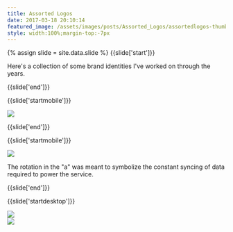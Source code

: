```yaml
---
title: Assorted Logos
date: 2017-03-18 20:10:14
featured_image: /assets/images/posts/Assorted_Logos/assortedlogos-thumb.jpg
style: width:100%;margin-top:-7px
---
```

{% assign slide = site.data.slide %}
{{slide['start']}}

Here's a collection of some brand identities I've worked on through the years.

{{slide['end']}}

{{slide['startmobile']}}

<div><img class='full-height' src='{{ site.url }}/assets/images/posts/Assorted_Logos/arin-1-mobile.png' srcset='{{ site.url }}/assets/images/posts/Assorted_Logos/arin-1-mobile.png 375w, {{ site.url }}/assets/images/posts/Assorted_Logos/arin-1-mobile@2x.png 750w, {{ site.url }}/assets/images/posts/Assorted_Logos/arin-1-mobile@3x.png 1125w'></div>

{{slide['end']}}

{{slide['startmobile']}}

<div><img class='full-height' src='{{ site.url }}/assets/images/posts/Assorted_Logos/arin-2-mobile.png' srcset='{{ site.url }}/assets/images/posts/Assorted_Logos/arin-2-mobile.png 375w, {{ site.url }}/assets/images/posts/Assorted_Logos/arin-2-mobile@2x.png 750w, {{ site.url }}/assets/images/posts/Assorted_Logos/arin-2-mobile@3x.png 1125w'></div>

<p class='bg'>The rotation in the "a" was meant to symbolize the constant syncing of data required to power the service.</p>

{{slide['end']}}

{{slide['startdesktop']}}

<div><img src='{{ site.url }}/assets/images/posts/Assorted_Logos/arin-1@2x.png' srcset='{{ site.url }}/assets/images/posts/Assorted_Logos/arin-1.png 634w, {{ site.url }}/assets/images/posts/Assorted_Logos/arin-1@2x.png 1268w, {{ site.url }}/assets/images/posts/Assorted_Logos/arin-1@3x.png 1902w'></div>

<div class='row'>

<div><img src='{{ site.url }}/assets/images/posts/Assorted_Logos/arin-2@2x.png' srcset='{{ site.url }}/assets/images/posts/Assorted_Logos/arin-2.png 314w, {{ site.url }}/assets/images/posts/Assorted_Logos/arin-2@2x.png 628w, {{ site.url }}/assets/images/posts/Assorted_Logos/arin-2@3x.png 942w'></div><!--

--><div><img src='{{ site.url }}/assets/images/posts/Assorted_Logos/arin-3@2x.png' srcset='{{ site.url }}/assets/images/posts/Assorted_Logos/arin-3.png 314w, {{ site.url }}/assets/images/posts/Assorted_Logos/arin-3@2x.png 628w, {{ site.url }}/assets/images/posts/Assorted_Logos/arin-3@3x.png 942w'></div>

</div>

The rotation in the "a" was meant to symbolize the constant syncing of data required to power the service.

{{slide['end']}}

{{slide['startmobile']}}

<div><img class='full-height' src='{{ site.url }}/assets/images/posts/Assorted_Logos/oncorps-1-mobile.png' srcset='{{ site.url }}/assets/images/posts/Assorted_Logos/oncorps-1-mobile.png 375w, {{ site.url }}/assets/images/posts/Assorted_Logos/oncorps-1-mobile@2x.png 750w, {{ site.url }}/assets/images/posts/Assorted_Logos/oncorps-1-mobile@3x.png 1125w'></div>

<p class='bg'>Sometimes the logo designs itself. The "O" and "C" in the name OnCorps are overlaid to symbolize a donut chart.</p>

{{slide['end']}}

{{slide['startmobile']}}

<div><img class='full-height' src='{{ site.url }}/assets/images/posts/Assorted_Logos/oncorps-2-mobile.png' srcset='{{ site.url }}/assets/images/posts/Assorted_Logos/oncorps-2-mobile.png 375w, {{ site.url }}/assets/images/posts/Assorted_Logos/oncorps-2-mobile@2x.png 750w, {{ site.url }}/assets/images/posts/Assorted_Logos/oncorps-2-mobile@3x.png 1125w'></div>

{{slide['end']}}

{{slide['startdesktop']}}

<div class='row'>

<div><img src='{{ site.url }}/assets/images/posts/Assorted_Logos/oncorps-1@3x.png' srcset='{{ site.url }}/assets/images/posts/Assorted_Logos/oncorps-1.png 314w, {{ site.url }}/assets/images/posts/Assorted_Logos/oncorps-1@2x.png 628w, {{ site.url }}/assets/images/posts/Assorted_Logos/oncorps-1@3x.png 942w'></div><!--

--><div><img src='{{ site.url }}/assets/images/posts/Assorted_Logos/oncorps-2@3x.png' srcset='{{ site.url }}/assets/images/posts/Assorted_Logos/oncorps-2.png 154w, {{ site.url }}/assets/images/posts/Assorted_Logos/oncorps-2@2x.png 308w, {{ site.url }}/assets/images/posts/Assorted_Logos/oncorps-2@3x.png 462w'></div>

</div>

Sometimes the logo designs itself. The "O" and "C" in the name OnCorps are overlaid to symbolize a donut chart.

{{slide['end']}}

{{slide['startmobile']}}

<div><img class='full-height' src='{{ site.url }}/assets/images/posts/Assorted_Logos/acre-1-mobile.png' srcset='{{ site.url }}/assets/images/posts/Assorted_Logos/acre-1-mobile.png 375w, {{ site.url }}/assets/images/posts/Assorted_Logos/acre-1-mobile@2x.png 750w, {{ site.url }}/assets/images/posts/Assorted_Logos/acre-1-mobile@3x.png 1125w'></div>

<p class='bg-dark'>We drew probably 1,000 trees before landing on this guy. Made for a real estate application to symbolize the network.</p>

{{slide['end']}}

{{slide['startdesktop']}}

<div><img src='{{ site.url }}/assets/images/posts/Assorted_Logos/acre-1@2x.png' srcset='{{ site.url }}/assets/images/posts/Assorted_Logos/acre-1.png 782w, {{ site.url }}/assets/images/posts/Assorted_Logos/acre-1@2x.png 1564w, {{ site.url }}/assets/images/posts/Assorted_Logos/acre-1@3x.png 2346w'></div>

We drew probably 1,000 trees before landing on this guy. Made for a real estate application to symbolize the network.

{{slide['end']}}

{{slide['startmobile']}}

<div><img class='full-height' src='{{ site.url }}/assets/images/posts/Assorted_Logos/fundwell-2-mobile.png' srcset='{{ site.url }}/assets/images/posts/Assorted_Logos/fundwell-2-mobile.png 375w, {{ site.url }}/assets/images/posts/Assorted_Logos/fundwell-2-mobile@2x.png 750w, {{ site.url }}/assets/images/posts/Assorted_Logos/fundwell-2-mobile@3x.png 1125w'></div>

<p class='bg-dark'>For a money-management app, this mark combines two visual metaphors. One is a coin being dropped into a piggy bank, and the other is a sunrise to symbolize a new financial start.</p>

{{slide['end']}}

{{slide['startdesktop']}}

<div class='row'>

<div><img src='{{ site.url }}/assets/images/posts/Assorted_Logos/fundwell-1@2x.png' srcset='{{ site.url }}/assets/images/posts/Assorted_Logos/fundwell-1.png 234w, {{ site.url }}/assets/images/posts/Assorted_Logos/fundwell-1@2x.png 468w, {{ site.url }}/assets/images/posts/Assorted_Logos/fundwell-1@3x.png 702w'></div><!--

--><div><img src='{{ site.url }}/assets/images/posts/Assorted_Logos/fundwell-2@2x.png' srcset='{{ site.url }}/assets/images/posts/Assorted_Logos/fundwell-2.png 554w, {{ site.url }}/assets/images/posts/Assorted_Logos/fundwell-2@2x.png 1108w, {{ site.url }}/assets/images/posts/Assorted_Logos/fundwell-2@3x.png 1662w'></div>

</div>

For a money-management app, this mark combines two visual metaphors. One is a coin being dropped into a piggy bank, and the other is a sunrise to symbolize a new financial start.

{{slide['end']}}

{{slide['startmobile']}}

<div><img class='full-height' src='{{ site.url }}/assets/images/posts/Assorted_Logos/pinspot-1.png' srcset='{{ site.url }}/assets/images/posts/Assorted_Logos/pinspot-1.png 474w, {{ site.url }}/assets/images/posts/Assorted_Logos/pinspot-1@2x.png 948w, {{ site.url }}/assets/images/posts/Assorted_Logos/pinspot-1@3x.png 1422w'></div>

<p class='bg-dark'>This was for a parking app &hellip; Get it?</p>

{{slide['end']}}

{{slide['startmobile']}}

<div><img class='full-height' src='{{ site.url }}/assets/images/posts/Assorted_Logos/pinspot-2-mobile.png' srcset='{{ site.url }}/assets/images/posts/Assorted_Logos/pinspot-2-mobile.png 375w, {{ site.url }}/assets/images/posts/Assorted_Logos/pinspot-2-mobile@2x.png 750w, {{ site.url }}/assets/images/posts/Assorted_Logos/pinspot-2-mobile@3x.png 1125w'></div>

{{slide['end']}}

{{slide['startmobile']}}

<div><img class='full-height' src='{{ site.url }}/assets/images/posts/Assorted_Logos/pinspot-3-mobile.png' srcset='{{ site.url }}/assets/images/posts/Assorted_Logos/pinspot-3-mobile.png 375w, {{ site.url }}/assets/images/posts/Assorted_Logos/pinspot-3-mobile@2x.png 750w, {{ site.url }}/assets/images/posts/Assorted_Logos/pinspot-3-mobile@3x.png 1125w'></div>

{{slide['end']}}

{{slide['startdesktop']}}

<div class='row'>

<div><img src='{{ site.url }}/assets/images/posts/Assorted_Logos/pinspot-1@2x.png' srcset='{{ site.url }}/assets/images/posts/Assorted_Logos/pinspot-1.png 474w, {{ site.url }}/assets/images/posts/Assorted_Logos/pinspot-1@2x.png 948w, {{ site.url }}/assets/images/posts/Assorted_Logos/pinspot-1@3x.png 1422w'></div><!--

--><div><img src='{{ site.url }}/assets/images/posts/Assorted_Logos/pinspot-2@2x.png' srcset='{{ site.url }}/assets/images/posts/Assorted_Logos/pinspot-2.png 315w, {{ site.url }}/assets/images/posts/Assorted_Logos/pinspot-2@2x.png 630w, {{ site.url }}/assets/images/posts/Assorted_Logos/pinspot-2@3x.png 945w'></div>

</div>

<div><img src='{{ site.url }}/assets/images/posts/Assorted_Logos/pinspot-3@2x.png' srcset='{{ site.url }}/assets/images/posts/Assorted_Logos/pinspot-3.png 794w, {{ site.url }}/assets/images/posts/Assorted_Logos/pinspot-3@2x.png 1588w, {{ site.url }}/assets/images/posts/Assorted_Logos/pinspot-3@3x.png 2382w'></div>

This was for a parking app &hellip; Get it?

{{slide['end']}}

{{slide['startmobile']}}

<div><img class='full-height' src='{{ site.url }}/assets/images/posts/Assorted_Logos/keystone-1-mobile.png' srcset='{{ site.url }}/assets/images/posts/Assorted_Logos/keystone-1-mobile.png 375w, {{ site.url }}/assets/images/posts/Assorted_Logos/keystone-1-mobile@2x.png 750w, {{ site.url }}/assets/images/posts/Assorted_Logos/keystone-1-mobile@3x.png 1125w'></div>

{{slide['end']}}

{{slide['startmobile']}}

<div><img class='full-height' src='{{ site.url }}/assets/images/posts/Assorted_Logos/keystone-2-mobile.png' srcset='{{ site.url }}/assets/images/posts/Assorted_Logos/keystone-2-mobile.png 375w, {{ site.url }}/assets/images/posts/Assorted_Logos/keystone-2-mobile@2x.png 750w, {{ site.url }}/assets/images/posts/Assorted_Logos/keystone-2-mobile@3x.png 1125w'></div>

{{slide['end']}}

{{slide['startmobile']}}

<div><img class='full-height' src='{{ site.url }}/assets/images/posts/Assorted_Logos/keystone-3-mobile.png' srcset='{{ site.url }}/assets/images/posts/Assorted_Logos/keystone-3-mobile.png 375w, {{ site.url }}/assets/images/posts/Assorted_Logos/keystone-3-mobile@2x.png 750w, {{ site.url }}/assets/images/posts/Assorted_Logos/keystone-3-mobile@3x.png 1125w'></div>

<p class='bg'>My friend Tony runs a company in my hometown that tests electronics on things like military-grade helicopters and electric cars. I just cleaned up their logo.</p>

¯\\\_(ツ)\_/¯

{{slide['end']}}

{{slide['startdesktop']}}

<div><img src='{{ site.url }}/assets/images/posts/Assorted_Logos/keystone-1@2x.png' srcset='{{ site.url }}/assets/images/posts/Assorted_Logos/keystone-1.png 794w, {{ site.url }}/assets/images/posts/Assorted_Logos/keystone-1@2x.png 1588w, {{ site.url }}/assets/images/posts/Assorted_Logos/keystone-1@3x.png 2382w'></div>

<div class='row'>

<div><img src='{{ site.url }}/assets/images/posts/Assorted_Logos/keystone-2@2x.png' srcset='{{ site.url }}/assets/images/posts/Assorted_Logos/keystone-2.png 555w, {{ site.url }}/assets/images/posts/Assorted_Logos/keystone-2@2x.png 1110w, {{ site.url }}/assets/images/posts/Assorted_Logos/keystone-2@3x.png 1665w'></div><!--

--><div><img src='{{ site.url }}/assets/images/posts/Assorted_Logos/keystone-3@2x.png' srcset='{{ site.url }}/assets/images/posts/Assorted_Logos/keystone-3.png 234w, {{ site.url }}/assets/images/posts/Assorted_Logos/keystone-3@2x.png 468w, {{ site.url }}/assets/images/posts/Assorted_Logos/keystone-3@3x.png 702w'></div>

</div>

My friend Tony runs a company in my hometown that tests electronics on things like military-grade helicopters and electric cars. I just cleaned up their logo.

¯\\\_(ツ)\_/¯

{{slide['end']}}


{{slide['startmobile']}}

<div><img class='full-height' src='{{ site.url }}/assets/images/posts/Assorted_Logos/studentsuccess-1-mobile.jpg' srcset='{{ site.url }}/assets/images/posts/Assorted_Logos/studentsuccess-1-mobile.jpg 375w, {{ site.url }}/assets/images/posts/Assorted_Logos/studentsuccess-1-mobile@2x.jpg 750w, {{ site.url }}/assets/images/posts/Assorted_Logos/studentsuccess-1-mobile@3x.jpg 1125w'></div>

<p class='bg'>A logo for an online educational platform.</p>


{{slide['end']}}


{{slide['startdesktop']}}


<div><img src='{{ site.url }}/assets/images/posts/Assorted_Logos/studentsuccess-1@2x.jpg' srcset='{{ site.url }}/assets/images/posts/Assorted_Logos/studentsuccess-1.jpg 794w, {{ site.url }}/assets/images/posts/Assorted_Logos/studentsuccess-1@2x.jpg 1588w, {{ site.url }}/assets/images/posts/Assorted_Logos/studentsuccess-1@3x.jpg 2382w'></div>

A logo for an online educational platform.


{{slide['end']}}


{{slide['startmobile']}}

<div><img class='full-height' src='{{ site.url }}/assets/images/posts/Assorted_Logos/grovecitymatters-1-mobile.jpg' srcset='{{ site.url }}/assets/images/posts/Assorted_Logos/grovecitymatters-1-mobile.jpg 375w, {{ site.url }}/assets/images/posts/Assorted_Logos/grovecitymatters-1-mobile@2x.jpg 750w, {{ site.url }}/assets/images/posts/Assorted_Logos/grovecitymatters-1-mobile@3x.jpg 1125w'></div>

<p class='bg'>Concept for a campaign at Grove City University.</p>


{{slide['end']}}


{{slide['startdesktop']}}

<div><img src='{{ site.url }}/assets/images/posts/Assorted_Logos/grovecitymatters-1@2x.jpg' srcset='{{ site.url }}/assets/images/posts/Assorted_Logos/grovecitymatters-1.jpg 794w, {{ site.url }}/assets/images/posts/Assorted_Logos/grovecitymatters-1@2x.jpg 1588w, {{ site.url }}/assets/images/posts/Assorted_Logos/grovecitymatters-1@3x.jpg 2382w'></div>


Concept for a campaign at Grove City University.



{{slide['end']}}


{{slide['startmobile']}}

<div><img class='full-height' src='{{ site.url }}/assets/images/posts/Assorted_Logos/ppc-1-mobile.jpg' srcset='{{ site.url }}/assets/images/posts/Assorted_Logos/ppc-1-mobile.jpg 375w, {{ site.url }}/assets/images/posts/Assorted_Logos/ppc-1-mobile@2x.jpg 750w, {{ site.url }}/assets/images/posts/Assorted_Logos/ppc-1-mobile@3x.jpg 1125w'></div>

<p class='bg'>A proposed branding re-haul for The Pittsburgh Parks Convervancy was inspired by nature and the city living together.</p>


{{slide['end']}}



{{slide['startdesktop']}}

<div><img src='{{ site.url }}/assets/images/posts/Assorted_Logos/ppc-1@2x.jpg' srcset='{{ site.url }}/assets/images/posts/Assorted_Logos/ppc-1.jpg 634w, {{ site.url }}/assets/images/posts/Assorted_Logos/ppc-1@2x.jpg 1268w, {{ site.url }}/assets/images/posts/Assorted_Logos/ppc-1@3x.jpg 1902w'></div>


<div class='row'>

<div><img src='{{ site.url }}/assets/images/posts/Assorted_Logos/ppc-2@2x.jpg' srcset='{{ site.url }}/assets/images/posts/Assorted_Logos/ppc-2.jpg 314w, {{ site.url }}/assets/images/posts/Assorted_Logos/ppc-2@2x.jpg 628w, {{ site.url }}/assets/images/posts/Assorted_Logos/ppc-2@3x.jpg 942w'></div><!--

--><div><img src='{{ site.url }}/assets/images/posts/Assorted_Logos/ppc-3@2x.jpg' srcset='{{ site.url }}/assets/images/posts/Assorted_Logos/ppc-3.jpg 314w, {{ site.url }}/assets/images/posts/Assorted_Logos/ppc-3@2x.jpg 628w, {{ site.url }}/assets/images/posts/Assorted_Logos/ppc-3@3x.jpg 942w'></div>

</div>


A proposed branding re-haul for The Pittsburgh Parks Convervancy was inspired by nature and the city living together.


{{slide['end']}}



{{slide['startmobile']}}

<div><img class='full-height' src='{{ site.url }}/assets/images/posts/Assorted_Logos/surgicorps-1-mobile.jpg' srcset='{{ site.url }}/assets/images/posts/Assorted_Logos/surgicorps-1-mobile.jpg 375w, {{ site.url }}/assets/images/posts/Assorted_Logos/surgicorps-1-mobile@2x.jpg 750w, {{ site.url }}/assets/images/posts/Assorted_Logos/surgicorps-1-mobile@3x.jpg 1125w'></div>

<p class='bg'>Surgicorps International provides free surgical and medical care to people in need in developing countries. They bring smiles to tons of people everyday, so why not the logo too?</p>


{{slide['end']}}



{{slide['startdesktop']}}



<div class='row'>

<div><img src='{{ site.url }}/assets/images/posts/Assorted_Logos/surgicorps-1@2x.jpg' srcset='{{ site.url }}/assets/images/posts/Assorted_Logos/surgicorps-1.jpg 476w, {{ site.url }}/assets/images/posts/Assorted_Logos/surgicorps-1@2x.jpg 952w, {{ site.url }}/assets/images/posts/Assorted_Logos/surgicorps-1@3x.jpg 1428w'></div><!--

--><div><img src='{{ site.url }}/assets/images/posts/Assorted_Logos/surgicorps-2@2x.jpg' srcset='{{ site.url }}/assets/images/posts/Assorted_Logos/surgicorps-2.jpg 394w, {{ site.url }}/assets/images/posts/Assorted_Logos/surgicorps-2@2x.jpg 788w, {{ site.url }}/assets/images/posts/Assorted_Logos/surgicorps-2@3x.jpg 1182w'></div>

</div>


Surgicorps International provides free surgical and medical care to people in need in developing countries. They bring smiles to tons of people everyday, so why not the logo too?


{{slide['end']}}


